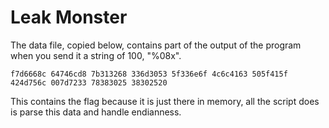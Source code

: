# Leak Monster
 
The data file, copied below, contains part of the output of the program when you send it a string of 100, "%08x".
```
f7d6668c 64746cd8 7b313268 336d3053 5f336e6f 4c6c4163 505f415f 424d756c 007d7233 78383025 38302520
```

This contains the flag because it is just there in memory, all the script does is parse this data and handle endianness.
